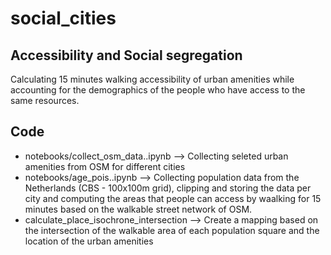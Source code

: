 # social_cities

## Accessibility and Social segregation
Calculating  15 minutes walking accessibility of urban amenities while accounting for the demographics of the people who have access to the same resources.

## Code
* notebooks/collect_osm_data..ipynb --> Collecting seleted urban amenities from OSM for different cities
* notebooks/age_pois..ipynb --> Collecting population data from the Netherlands (CBS - 100x100m grid), clipping and storing the data per city and computing the areas that people can access by waalking for 15 minutes based on the walkable street network of OSM.
* calculate_place_isochrone_intersection --> Create a mapping based on the intersection of the walkable area of each population square and the location of the urban amenities 
